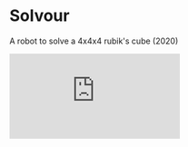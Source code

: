 # Solvour

A robot to solve a 4x4x4 rubik's cube (2020)





<div class="youtube">
<iframe src="https://www.youtube.com/embed/a2EKRblF6is" title="YouTube video player" frameborder="0" allow="accelerometer; autoplay; clipboard-write; encrypted-media; gyroscope; picture-in-picture" allowfullscreen></iframe>
</div>
